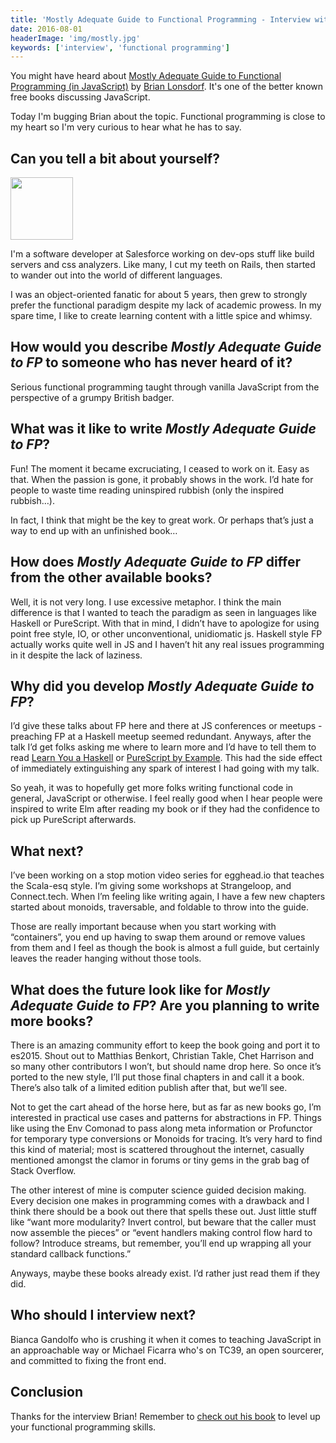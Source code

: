 ```yaml
---
title: 'Mostly Adequate Guide to Functional Programming - Interview with Brian Lonsdorf'
date: 2016-08-01
headerImage: 'img/mostly.jpg'
keywords: ['interview', 'functional programming']
---
```


You might have heard about [Mostly Adequate Guide to Functional Programming (in JavaScript)](https://github.com/MostlyAdequate/mostly-adequate-guide) by [Brian Lonsdorf](https://twitter.com/drboolean). It's one of the better known free books discussing JavaScript.

Today I'm bugging Brian about the topic. Functional programming is close to my heart so I'm very curious to hear what he has to say.

## Can you tell a bit about yourself?

<p>
<span class="author">
  <img src="https://www.gravatar.com/avatar/eace1736cd5e31e6c5288e363ed669ea?s=200" alt"Brian Lonsdorf" class="author" width="100" height="100" />
</span>

I'm a software developer at Salesforce working on dev-ops stuff like build servers and css analyzers. Like many, I cut my teeth on Rails, then started to wander out into the world of different languages.
</p>

I was an object-oriented fanatic for about 5 years, then grew to strongly prefer the functional paradigm despite my lack of academic prowess. In my spare time, I like to create learning content with a little spice and whimsy.

## How would you describe *Mostly Adequate Guide to FP* to someone who has never heard of it?

Serious functional programming taught through vanilla JavaScript from the perspective of a grumpy British badger.

## What was it like to write *Mostly Adequate Guide to FP*?

Fun! The moment it became excruciating, I ceased to work on it. Easy as that. When the passion is gone, it probably shows in the work.
I’d hate for people to waste time reading uninspired rubbish (only the inspired rubbish…).

In fact, I think that might be the key to great work. Or perhaps that’s just a way to end up with an unfinished book…

## How does *Mostly Adequate Guide to FP* differ from the other available books?

Well, it is not very long. I use excessive metaphor. I think the main difference is that I wanted to teach the paradigm as seen in languages like Haskell or PureScript. With that in mind, I didn’t have to apologize for using point free style, IO, or other unconventional, unidiomatic js. Haskell style FP actually works quite well in JS and I haven’t hit any real issues programming in it despite the lack of laziness.

## Why did you develop *Mostly Adequate Guide to FP*?

I’d give these talks about FP here and there at JS conferences or meetups - preaching FP at a Haskell meetup seemed redundant. Anyways, after the talk I’d get folks asking me where to learn more and I’d have to tell them to read [Learn You a Haskell](http://learnyouahaskell.com/) or [PureScript by Example](https://leanpub.com/purescript/read). This had the side effect of immediately extinguishing any spark of interest I had going with my talk.

So yeah, it was to hopefully get more folks writing functional code in general, JavaScript or otherwise. I feel really good when I hear people were inspired to write Elm after reading my book or if they had the confidence to pick up PureScript afterwards.

## What next?

I’ve been working on a stop motion video series for egghead.io that teaches the Scala-esq style. I’m giving some workshops at Strangeloop, and Connect.tech. When I’m feeling like writing again, I have a few new chapters started about monoids, traversable, and foldable to throw into the guide.

Those are really important because when you start working with “containers”, you end up having to swap them around or remove values from them and I feel as though the book is almost a full guide, but certainly leaves the reader hanging without those tools.

## What does the future look like for *Mostly Adequate Guide to FP*? Are you planning to write more books?

There is an amazing community effort to keep the book going and port it to es2015. Shout out to Matthias Benkort, Christian Takle, Chet Harrison and so many other contributors I won’t, but should name drop here. So once it’s ported to the new style, I’ll put those final chapters in and call it a book. There’s also talk of a limited edition publish after that, but we’ll see.

Not to get the cart ahead of the horse here, but as far as new books go, I’m interested in practical use cases and patterns for abstractions in FP. Things like using the Env Comonad to pass along meta information or Profunctor for temporary type conversions or Monoids for tracing. It’s very hard to find this kind of material; most is scattered throughout the internet, casually mentioned amongst the clamor in forums or tiny gems in the grab bag of Stack Overflow.

The other interest of mine is computer science guided decision making. Every decision one makes in programming comes with a drawback and I think there should be a book out there that spells these out. Just little stuff like “want more modularity? Invert control, but beware that the caller must now assemble the pieces” or “event handlers making control flow hard to follow? Introduce streams, but remember, you’ll end up wrapping all your standard callback functions.”

Anyways, maybe these books already exist. I’d rather just read them if they did.

## Who should I interview next?

Bianca Gandolfo who is crushing it when it comes to teaching JavaScript in an approachable way or Michael Ficarra who's on TC39, an open sourcerer, and committed to fixing the front end.

## Conclusion

Thanks for the interview Brian! Remember to [check out his book](https://github.com/MostlyAdequate/mostly-adequate-guide) to level up your functional programming skills.

